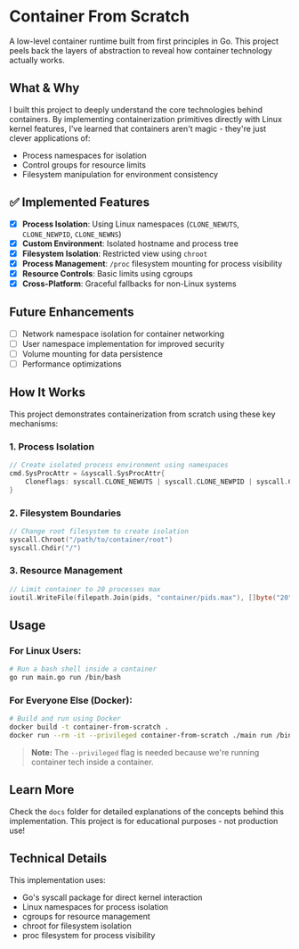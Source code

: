 # Container From Scratch

A low-level container runtime built from first principles in Go. This project peels back the layers of abstraction to reveal how container technology actually works.

## What & Why

I built this project to deeply understand the core technologies behind containers. By implementing containerization primitives directly with Linux kernel features, I've learned that containers aren't magic - they're just clever applications of:

- Process namespaces for isolation
- Control groups for resource limits
- Filesystem manipulation for environment consistency

## ✅ Implemented Features

- [x] **Process Isolation**: Using Linux namespaces (`CLONE_NEWUTS`, `CLONE_NEWPID`, `CLONE_NEWNS`)
- [x] **Custom Environment**: Isolated hostname and process tree
- [x] **Filesystem Isolation**: Restricted view using `chroot`
- [x] **Process Management**: `/proc` filesystem mounting for process visibility
- [x] **Resource Controls**: Basic limits using cgroups
- [x] **Cross-Platform**: Graceful fallbacks for non-Linux systems

## Future Enhancements

- [ ] Network namespace isolation for container networking
- [ ] User namespace implementation for improved security
- [ ] Volume mounting for data persistence
- [ ] Performance optimizations

## How It Works

This project demonstrates containerization from scratch using these key mechanisms:

### 1. Process Isolation

```go
// Create isolated process environment using namespaces
cmd.SysProcAttr = &syscall.SysProcAttr{
    Cloneflags: syscall.CLONE_NEWUTS | syscall.CLONE_NEWPID | syscall.CLONE_NEWNS,
}
```

### 2. Filesystem Boundaries

```go
// Change root filesystem to create isolation
syscall.Chroot("/path/to/container/root")
syscall.Chdir("/")
```

### 3. Resource Management

```go
// Limit container to 20 processes max
ioutil.WriteFile(filepath.Join(pids, "container/pids.max"), []byte("20"), 0700)
```

## Usage

### For Linux Users:

```bash
# Run a bash shell inside a container
go run main.go run /bin/bash
```

### For Everyone Else (Docker):

```bash
# Build and run using Docker
docker build -t container-from-scratch .
docker run --rm -it --privileged container-from-scratch ./main run /bin/bash
```

> **Note:** The `--privileged` flag is needed because we're running container tech inside a container.

## Learn More

Check the `docs` folder for detailed explanations of the concepts behind this implementation. This project is for educational purposes - not production use!

## Technical Details

This implementation uses:

- Go's syscall package for direct kernel interaction
- Linux namespaces for process isolation
- cgroups for resource management
- chroot for filesystem isolation
- proc filesystem for process visibility
